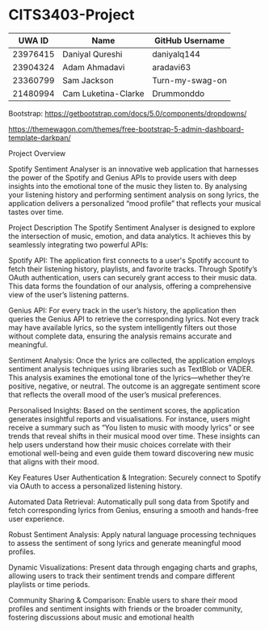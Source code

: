 # CITS3403-Project


| UWA ID   | Name                  | GitHub Username |
|----------|-----------------------|-----------------|
| 23976415 | Daniyal Qureshi       | daniyalq144     |
| 23904324 | Adam Ahmadavi         | aradavi63       |
| 23360799 | Sam Jackson           | Turn-my-swag-on |
| 21480994 | Cam Luketina-Clarke   | Drummonddo      |



Bootstrap: https://getbootstrap.com/docs/5.0/components/dropdowns/

https://themewagon.com/themes/free-bootstrap-5-admin-dashboard-template-darkpan/

Project Overview

Spotify Sentiment Analyser is an innovative web application that harnesses the power of the Spotify and Genius APIs to provide users with deep insights into the emotional tone of the music they listen to. By analysing your listening history and performing sentiment analysis on song lyrics, the application delivers a personalized “mood profile” that reflects your musical tastes over time.

Project Description
The Spotify Sentiment Analyser is designed to explore the intersection of music, emotion, and data analytics. It achieves this by seamlessly integrating two powerful APIs:

Spotify API:
The application first connects to a user's Spotify account to fetch their listening history, playlists, and favorite tracks. Through Spotify’s OAuth authentication, users can securely grant access to their music data. This data forms the foundation of our analysis, offering a comprehensive view of the user’s listening patterns.

Genius API:
For every track in the user’s history, the application then queries the Genius API to retrieve the corresponding lyrics. Not every track may have available lyrics, so the system intelligently filters out those without complete data, ensuring the analysis remains accurate and meaningful.

Sentiment Analysis:
Once the lyrics are collected, the application employs sentiment analysis techniques using libraries such as TextBlob or VADER. This analysis examines the emotional tone of the lyrics—whether they’re positive, negative, or neutral. The outcome is an aggregate sentiment score that reflects the overall mood of the user’s musical preferences.

Personalised Insights:
Based on the sentiment scores, the application generates insightful reports and visualisations. For instance, users might receive a summary such as “You listen to music with moody lyrics” or see trends that reveal shifts in their musical mood over time. These insights can help users understand how their music choices correlate with their emotional well-being and even guide them toward discovering new music that aligns with their mood.

Key Features
User Authentication & Integration:
Securely connect to Spotify via OAuth to access a personalized listening history.

Automated Data Retrieval:
Automatically pull song data from Spotify and fetch corresponding lyrics from Genius, ensuring a smooth and hands-free user experience.

Robust Sentiment Analysis:
Apply natural language processing techniques to assess the sentiment of song lyrics and generate meaningful mood profiles.

Dynamic Visualizations:
Present data through engaging charts and graphs, allowing users to track their sentiment trends and compare different playlists or time periods.

Community Sharing & Comparison:
Enable users to share their mood profiles and sentiment insights with friends or the broader community, fostering discussions about music and emotional health